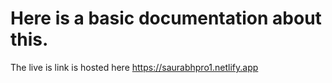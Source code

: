 # Here is a basic documentation about this. 
The live is link is hosted here  https://saurabhpro1.netlify.app
